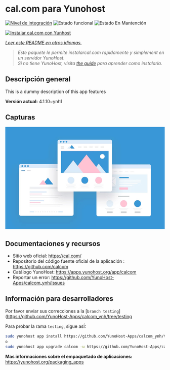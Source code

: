 <!--
Este archivo README esta generado automaticamente<https://github.com/YunoHost/apps/tree/master/tools/readme_generator>
No se debe editar a mano.
-->

# cal.com para Yunohost

[![Nivel de integración](https://dash.yunohost.org/integration/calcom.svg)](https://dash.yunohost.org/appci/app/calcom) ![Estado funcional](https://ci-apps.yunohost.org/ci/badges/calcom.status.svg) ![Estado En Mantención](https://ci-apps.yunohost.org/ci/badges/calcom.maintain.svg)

[![Instalar cal.com con Yunhost](https://install-app.yunohost.org/install-with-yunohost.svg)](https://install-app.yunohost.org/?app=calcom)

*[Leer este README en otros idiomas.](./ALL_README.md)*

> *Este paquete le permite instalarcal.com rapidamente y simplement en un servidor YunoHost.*  
> *Si no tiene YunoHost, visita [the guide](https://yunohost.org/install) para aprender como instalarla.*

## Descripción general

This is a dummy description of this app features


**Versión actual:** 4.1.10~ynh1

## Capturas

![Captura de cal.com](./doc/screenshots/example.jpg)

## Documentaciones y recursos

- Sitio web oficial: <https://cal.com/>
- Repositorio del código fuente oficial de la aplicación : <https://github.com/calcom>
- Catálogo YunoHost: <https://apps.yunohost.org/app/calcom>
- Reportar un error: <https://github.com/YunoHost-Apps/calcom_ynh/issues>

## Información para desarrolladores

Por favor enviar sus correcciones a la [`branch testing`](https://github.com/YunoHost-Apps/calcom_ynh/tree/testing

Para probar la rama `testing`, sigue asÍ:

```bash
sudo yunohost app install https://github.com/YunoHost-Apps/calcom_ynh/tree/testing --debug
o
sudo yunohost app upgrade calcom -u https://github.com/YunoHost-Apps/calcom_ynh/tree/testing --debug
```

**Mas informaciones sobre el empaquetado de aplicaciones:** <https://yunohost.org/packaging_apps>
